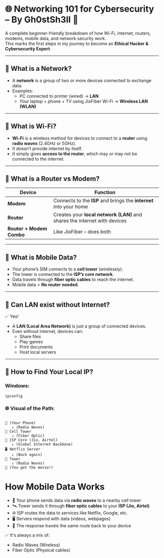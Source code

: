 # 🌐 Networking 101 for Cybersecurity – By Gh0stSh3ll 👻

A complete beginner-friendly breakdown of how Wi-Fi, internet, routers, modems, mobile data, and network security work.  
This marks the first steps in my journey to become an **Ethical Hacker & Cybersecurity Expert**.

---

## 🧠 What is a Network?

- A **network** is a group of two or more devices connected to exchange data.
- Examples:  
  - PC connected to printer (wired) → **LAN**  
  - Your laptop + phone + TV using JioFiber Wi-Fi → **Wireless LAN (WLAN)**

---

## 📶 What is Wi-Fi?

- **Wi-Fi** is a wireless method for devices to connect to a **router** using **radio waves** (2.4GHz or 5GHz).
- It doesn’t provide internet by itself.
- It simply gives **access to the router**, which may or may not be connected to the internet.

---

## 🔌 What is a Router vs Modem?

| Device | Function |
|--------|----------|
| **Modem** | Connects to the **ISP** and brings the **internet** into your home |
| **Router** | Creates your **local network (LAN)** and shares the internet with devices |
| **Router + Modem Combo** | Like JioFiber – does both |

---

## 🛜 What is Mobile Data?

- Your phone’s SIM connects to a **cell tower** (wirelessly).
- The tower is connected to the **ISP’s core network**.
- Data travels through **fiber optic cables** to reach the internet.
- Mobile data = **No router needed**.

---

## 🔁 Can LAN exist without Internet?

✅ Yes!

- A **LAN (Local Area Network)** is just a group of connected devices.
- Even without internet, devices can:
  - Share files
  - Play games
  - Print documents
  - Host local servers

---

## 🧠 How to Find Your Local IP?

### Windows:
```bash
ipconfig
```


### 🌐 Visual of the Path:
```plaintext

📱 (Your Phone)
   ↓ (Radio Waves)
📡 Cell Tower
   ↓ (Fiber Optic)
🏢 ISP Core (Jio, Airtel)
   ↓ (Global Internet Backbone)
🖥️ Netflix Server
   ↓ (Back again)
📡 Tower
   ↓ (Radio Waves)
📱 (You get the movie!)
```


# How Mobile Data Works

- 📱 Your phone sends data via **radio waves** to a nearby cell tower
- 🛰️ Tower sends it through **fiber optic cables** to your **ISP (Jio, Airtel)**
- 🌐 ISP routes the data to services like Netflix, Google, etc.
- 🖥️ Servers respond with data (videos, webpages)
- 🔄 The response travels the same route back to your device

✅ It's always a mix of:
- Radio Waves (Wireless)
- Fiber Optic (Physical cables)




